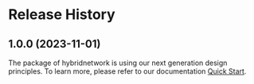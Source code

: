 # Release History
    
## 1.0.0 (2023-11-01)

The package of hybridnetwork is using our next generation design principles. To learn more, please refer to our documentation [Quick Start](https://aka.ms/js-track2-quickstart).

